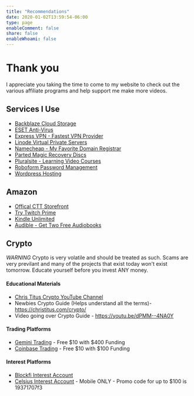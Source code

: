 ```yaml
---
title: "Recommendations"
date: 2020-01-02T13:59:54-06:00
type: page
enableComment: false
share: false
enableWhoami: false
---
```

# Thank you

I appreciate you taking the time to come to my website to check out the various affiliate programs and help support me make more videos. 

## Services I Use
- [Backblaze Cloud Storage](https://www.backblaze.com/cloud-backup.html#af9th4)
- [ESET Anti-Virus](https://www.jdoqocy.com/click-100287975-10939606)
- [Express VPN - Fastest VPN Provider](https://www.linkev.com/?a_fid=christitustech)
- [Linode Virtual Private Servers](https://linode.gvw92c.net/xA1Rk)
- [Namecheap - My Favorite Domain Registrar](http://www.tkqlhce.com/click-9109049-13269564)
- [Parted Magic Recovery Discs](https://partedmagic.com/store/?ref=35)
- [Pluralsite - Learning Video Courses](http://pluralsight.pxf.io/c/1398393/448522/7490)
- [Roboform Password Management](https://www.anrdoezrs.net/click-9109049-14329390)
- [Wordpress Hosting](https://www.jdoqocy.com/click-100287975-14061248)

## Amazon

- [Offical CTT Storefront](https://www.amazon.com/shop/christitustech)
- [Try Twitch Prime](https://www.amazon.com/b/?ie=UTF8&node=15195001011&ref_=assoc_tag_ph_1500607949196&_encoding=UTF8&camp=1789&creative=9325&linkCode=pf4&tag=christitus-20&linkId=00fe00da3ea9b5e66d4c01b261fca661)
- [Kindle Unlimited](https://www.amazon.com/kindle-dbs/hz/signup?ref_=assoc_tag_ph_1454291293420&_encoding=UTF8&camp=1789&creative=9325&linkCode=pf4&tag=christitus-20&linkId=ae8c7fa625e4e0d8d9fb0eeea5707422)
- [Audible - Get Two Free Audiobooks](https://www.amazon.com/Audible-Free-Trial-Digital-Membership/dp/B00NB86OYE/?ref_=assoc_tag_ph_1485906643682&_encoding=UTF8&camp=1789&creative=9325&linkCode=pf4&tag=christitus-20&linkId=a7e3aeabd6fe76f9a76b525f6b9176f5)

## Crypto

*WARNING* Crypto is very volatile and should be treated as such. Scams are very previlant and many of the projects that exist today won't exist tomorrow. Educate yourself before you invest ANY money. 

#### Educational Materials

- [Chris Titus Crypto YouTube Channel](https://www.youtube.com/channel/UC31U-ll2Q1niJ2QIhKlfpZA)
- Newbies Crypto Guide (Helps understand all the terms)- <https://christitus.com/crypto/> 
- Video going over Crypto Guide - <https://youtu.be/dPMM--4NA0Y>

#### Trading Platforms

- [Gemini Trading](https://gemini.com/share/j94zggt7) - Free $10 with $400 Funding
- [Coinbase Trading](https://www.coinbase.com/join/titus_0u) - Free $10 with $100 Funding

#### Interest Platforms

- [Blockfi Interest Account](https://blockfi.com/?ref=4658fd40) 
- [Celsius Interest Account](https://celsiusnetwork.app.link/19371707f3) - Mobile ONLY - Promo code for up to $100 is 19371707f3


